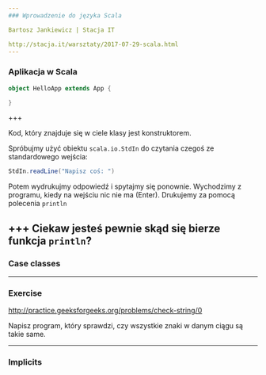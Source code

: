 ```yaml
---
### Wprowadzenie do języka Scala

Bartosz Jankiewicz | Stacja IT

http://stacja.it/warsztaty/2017-07-29-scala.html
---
```

### Aplikacja w Scala

```scala
object HelloApp extends App {

}
```
+++

Kod, który znajduje się w ciele klasy jest konstruktorem.

Spróbujmy użyć obiektu `scala.io.StdIn` do czytania czegoś ze standardowego wejścia:

```scala
StdIn.readLine("Napisz coś: ")
```

Potem wydrukujmy odpowiedź i spytajmy się ponownie. Wychodzimy z programu, kiedy
na wejściu nic nie ma (Enter). Drukujemy za pomocą polecenia `println`

+++
**Ciekaw jesteś pewnie skąd się bierze funkcja `println`?**
---

### Case classes

---
### Exercise
http://practice.geeksforgeeks.org/problems/check-string/0

Napisz program, który sprawdzi, czy wszystkie znaki w danym ciągu są takie same. 


---
### Implicits

